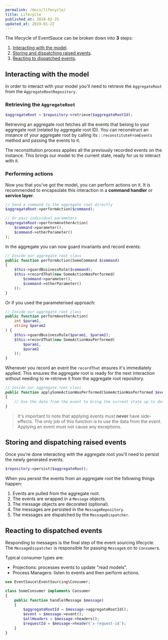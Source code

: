 ```yaml
---
permalink: /docs/lifecycle/
title: Lifecycle
published_at: 2018-02-25
updated_at: 2019-01-22
---
```


The lifecycle of EventSauce can be broken down into **3** steps:

1. [Interacting with the model](#interacting-with-the-model).
2. [Storing and dispatching raised events](#storing-and-dispatching-raised-events).
3. [Reacting to dispatched events](#reacting-to-dispatched-events).

## Interacting with the model

In order to interact with your model  you'll need to
retrieve the `AggregateRoot` from the `AggregateRootRepository`.

### Retrieving the `AggregateRoot`

```php
$aggregateRoot = $repository->retrieve($aggregateRootId);
```

Retrieving an aggregate root fetches all the events that belong to
your aggregate root (related by aggregate root ID). You can reconstruct
an instance of your aggregate root by calling its `::reconstituteFromEvents`
method and passing the events to it.

The reconstitution process applies all the previously
recorded events on the instance. This brings our model to the current
state, ready for us to interact with it.

### Performing actions

Now you that you've got the model, you can perform actions on it.
It is recommended to encapsulate this interaction in a **command
handler** or **service layer**.

```php
// Send a command to the aggregate root directly
$aggregateRoot->performAction($command);

// Or pass individual parameters
$aggregateRoot->performAnotherAction(
    $command->parameter(),
    $command->otherParameter()
);
```

In the aggregate you can now guard invariants and record events:

```php
// Inside our aggregate root class
public function performAction(SomeCommand $command)
{
    $this->guardBusinessRule($command);
    $this->recordThat(new SomeActionWasPerformed(
        $command->parameter(),
        $command->otherParameter()
    ));
}
```

Or if you used the parameterised approach:

```php
// Inside our aggregate root class
public function performAnotherAction(
    int $param1,
    string $param2
) {
    $this->guardBusinessRule($param1, $param2);
    $this->recordThat(new SomeActionWasPerformed(
        $param1,
        $param2
    ));
}
```

Whenever you record an event the `recordThat` ensures it's immediately
applied. This ensures the aggregate root is ready for the next interaction
without needing to re-retrieve it from the aggregate root repository.

```php
// Inside our aggregate root class
public function applySomeActionWasPerformed(SomeActionWasPerformed $event)
{
    // Use the data from the event to bring the current state up to date.
}
```

> It's important to note that applying events must **never** have side-effects.
> The only job of this function is to *use* the data from the event. Applying 
> an event must not cause any exceptions.


## Storing and dispatching raised events

Once you're done interacting with the aggregate root you'll need to persist
the newly generated events.

```php
$repository->persist($aggregateRoot);
```

When you persist the events from an aggregate root the following things happen:

1. Events are pulled from the aggregate root.
2. The events are wrapped in a `Message` objects.
3. The message objects are decorated (optional).
4. The messages are persisted in the `MessageRepository`.
5. The messages are dispatched by the `MessageDispatcher`.

## Reacting to dispatched events

Responding to messages is the final step of the event sourcing lifecycle.
The `MessageDispatcher` is responsible for passing `Message`s on to
`Consumer`s. 

Typical consumer types are:

* Projections: processes events to update "read models".
* Process Managers: listen to events and then perform actions.

```php
use EventSauce\EventSourcing\Consumer;

class SomeConsumer implements Consumer
{
    public function handle(Message $message)
    {
        $aggregateRootId = $message->aggregateRootId();
        $event = $message->event();
        $allHeaders = $message->headers();
        $requestId = $message->header('x-request-id');
    }
}
```
